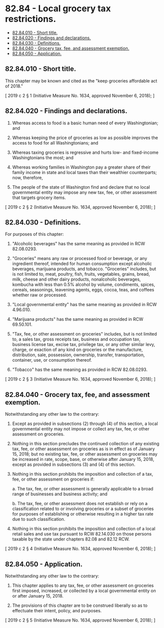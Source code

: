 # 82.84 - Local grocery tax restrictions.
* [82.84.010 - Short title.](#8284010---short-title)
* [82.84.020 - Findings and declarations.](#8284020---findings-and-declarations)
* [82.84.030 - Definitions.](#8284030---definitions)
* [82.84.040 - Grocery tax, fee, and assessment exemption.](#8284040---grocery-tax-fee-and-assessment-exemption)
* [82.84.050 - Application.](#8284050---application)
## 82.84.010 - Short title.
This chapter may be known and cited as the "keep groceries affordable act of 2018."

\[ 2019 c 2 § 1 (Initiative Measure No. 1634, approved November 6, 2018); \]

## 82.84.020 - Findings and declarations.
1. Whereas access to food is a basic human need of every Washingtonian; and

2. Whereas keeping the price of groceries as low as possible improves the access to food for all Washingtonians; and

3. Whereas taxing groceries is regressive and hurts low- and fixed-income Washingtonians the most; and

4. Whereas working families in Washington pay a greater share of their family income in state and local taxes than their wealthier counterparts; now, therefore,

5. The people of the state of Washington find and declare that no local governmental entity may impose any new tax, fee, or other assessment that targets grocery items.

\[ 2019 c 2 § 2 (Initiative Measure No. 1634, approved November 6, 2018); \]

## 82.84.030 - Definitions.
For purposes of this chapter:

1. "Alcoholic beverages" has the same meaning as provided in RCW 82.08.0293.

2. "Groceries" means any raw or processed food or beverage, or any ingredient thereof, intended for human consumption except alcoholic beverages, marijuana products, and tobacco. "Groceries" includes, but is not limited to, meat, poultry, fish, fruits, vegetables, grains, bread, milk, cheese and other dairy products, nonalcoholic beverages, kombucha with less than 0.5% alcohol by volume, condiments, spices, cereals, seasonings, leavening agents, eggs, cocoa, teas, and coffees whether raw or processed.

3. "Local governmental entity" has the same meaning as provided in RCW 4.96.010.

4. "Marijuana products" has the same meaning as provided in RCW 69.50.101.

5. "Tax, fee, or other assessment on groceries" includes, but is not limited to, a sales tax, gross receipts tax, business and occupation tax, business license tax, excise tax, privilege tax, or any other similar levy, charge, or exaction of any kind on groceries or the manufacture, distribution, sale, possession, ownership, transfer, transportation, container, use, or consumption thereof.

6. "Tobacco" has the same meaning as provided in RCW 82.08.0293.

\[ 2019 c 2 § 3 (Initiative Measure No. 1634, approved November 6, 2018); \]

## 82.84.040 - Grocery tax, fee, and assessment exemption.
Notwithstanding any other law to the contrary:

1. Except as provided in subsections (2) through (4) of this section, a local governmental entity may not impose or collect any tax, fee, or other assessment on groceries.

2. Nothing in this section precludes the continued collection of any existing tax, fee, or other assessment on groceries as is in effect as of January 15, 2018; but no existing tax, fee, or other assessment on groceries may be increased in rate, scope, base, or otherwise after January 15, 2018, except as provided in subsections (3) and (4) of this section.

3. Nothing in this section prohibits the imposition and collection of a tax, fee, or other assessment on groceries if:

    a. The tax, fee, or other assessment is generally applicable to a broad range of businesses and business activity; and

    b. The tax, fee, or other assessment does not establish or rely on a classification related to or involving groceries or a subset of groceries for purposes of establishing or otherwise resulting in a higher tax rate due to such classification.

4. Nothing in this section prohibits the imposition and collection of a local retail sales and use tax pursuant to RCW 82.14.030 on those persons taxable by the state under chapters 82.08 and 82.12 RCW.

\[ 2019 c 2 § 4 (Initiative Measure No. 1634, approved November 6, 2018); \]

## 82.84.050 - Application.
Notwithstanding any other law to the contrary:

1. This chapter applies to any tax, fee, or other assessment on groceries first imposed, increased, or collected by a local governmental entity on or after January 15, 2018.

2. The provisions of this chapter are to be construed liberally so as to effectuate their intent, policy, and purposes.

\[ 2019 c 2 § 5 (Initiative Measure No. 1634, approved November 6, 2018); \]

